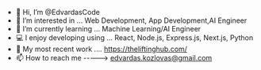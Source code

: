 - 👋 Hi, I’m @EdvardasCode
- 👀 I’m interested in ... Web Development, App Development,AI Engineer
- 🌱 I’m currently learning ... Machine Learning/AI Engineer
- 💻 I enjoy developing using ... React, Node.js, Express.js, Next.js, Python
- 💞️ My most recent work .... https://theliftinghub.com/
- 📫 How to reach me -----> edvardas.kozlovas@gmail.com

<!---
EdvardasCode/EdvardasCode is a ✨ special ✨ repository because its `README.md` (this file) appears on your GitHub profile.
You can click the Preview link to take a look at your changes.
--->
